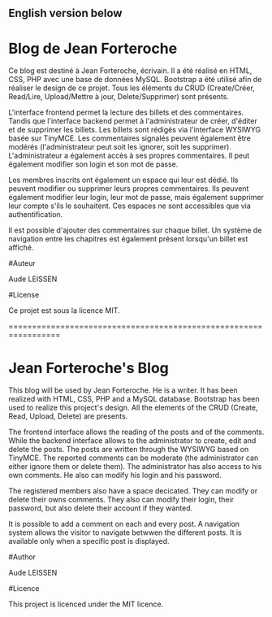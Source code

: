 English version below
-------------------------------------------------------------

# Blog de Jean Forteroche

Ce blog est destiné à Jean Forteroche, écrivain.
Il a été réalisé en HTML, CSS, PHP avec une base de données MySQL. Bootstrap a été utilisé afin de réaliser le design de ce projet. Tous les éléments du CRUD (Create/Créer, Read/Lire, Upload/Mettre à jour, Delete/Supprimer) sont présents.

L'interface frontend permet la lecture des billets et des commentaires. Tandis que l'interface backend permet à l'administrateur de créer, d'éditer et de supprimer les billets. Les billets sont rédigés via l'interface WYSIWYG basée sur TinyMCE.
Les commentaires signalés peuvent également être modérés (l'administrateur peut soit les ignorer, soit les supprimer). L'administrateur a également accès à ses propres commentaires. Il peut également modifier son login et son mot de passe.

Les membres inscrits ont également un espace qui leur est dédié. Ils peuvent modifier ou supprimer leurs propres commentaires. Ils peuvent également modifier leur login, leur mot de passe, mais également supprimer leur compte s'ils le souhaitent.
Ces espaces ne sont accessibles que via authentification.


Il est possible d'ajouter des commentaires sur chaque billet. Un système de navigation entre les chapitres est également présent lorsqu'un billet est affiché.


#Auteur

Aude LEISSEN


#License

Ce projet est sous la licence MIT.

=================================================================

# Jean Forteroche's Blog

This blog will be used by Jean Forteroche. He is a writer.
It has been realized with HTML, CSS, PHP and a MySQL database. Bootstrap has been used to realize this project's design. All the elements of the CRUD (Create, Read, Upload, Delete) are presents.

The frontend interface allows the reading of the posts and of the comments. While the backend interface allows to the administrator to create, edit and delete the posts. The posts are written through the WYSIWYG based on TinyMCE.
The reported comments can be moderate (the administrator can either ignore them or delete them).
The administrator has also access to his own comments. He also can modify his login and his password.

The registered members also have a space decicated. They can modify or delete their owns comments. They also can modify their login, their password, but also delete their account if they wanted.

It is possible to add a comment on each and every post. A navigation system allows the visitor to navigate betwwen the different posts. It is available only when a specific post is displayed.


#Author

Aude LEISSEN


#Licence

This project is licenced under the MIT licence.
